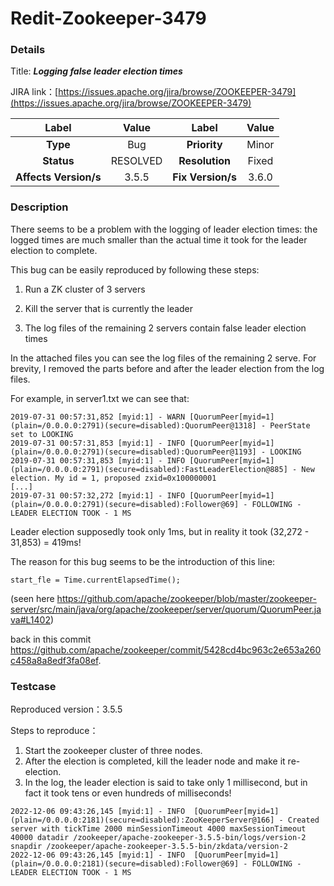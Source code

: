# Redit-Zookeeper-3479

### Details

Title: ***Logging false leader election times***

JIRA link：[https://issues.apache.org/jira/browse/ZOOKEEPER-3479](https://issues.apache.org/jira/browse/ZOOKEEPER-3479)

|         Label         |        Value        |      Label      |    Value    |
|:---------------------:|:-------------------:|:---------------:|:-----------:|
|       **Type**        |         Bug         |  **Priority**   |    Minor    |
|      **Status**       |      RESOLVED       | **Resolution**  |    Fixed    |
| **Affects Version/s** |       3.5.5         | **Fix Version/s** |   3.6.0   |

### Description

There seems to be a problem with the logging of leader election times: the logged times are much smaller than the actual time it took for the leader election to complete.

This bug can be easily reproduced by following these steps:

1) Run a ZK cluster of 3 servers

2) Kill the server that is currently the leader

3) The log files of the remaining 2 servers contain false leader election times


In the attached files you can see the log files of the remaining 2 serve. For brevity, I removed the parts before and after the leader election from the log files.

For example, in server1.txt we can see that:
```
2019-07-31 00:57:31,852 [myid:1] - WARN [QuorumPeer[myid=1](plain=/0.0.0.0:2791)(secure=disabled):QuorumPeer@1318] - PeerState set to LOOKING
2019-07-31 00:57:31,853 [myid:1] - INFO [QuorumPeer[myid=1](plain=/0.0.0.0:2791)(secure=disabled):QuorumPeer@1193] - LOOKING
2019-07-31 00:57:31,853 [myid:1] - INFO [QuorumPeer[myid=1](plain=/0.0.0.0:2791)(secure=disabled):FastLeaderElection@885] - New election. My id = 1, proposed zxid=0x100000001
[...]
2019-07-31 00:57:32,272 [myid:1] - INFO [QuorumPeer[myid=1](plain=/0.0.0.0:2791)(secure=disabled):Follower@69] - FOLLOWING - LEADER ELECTION TOOK - 1 MS
```

Leader election supposedly took only 1ms, but in reality it took (32,272 - 31,853) = 419ms!

The reason for this bug seems to be the introduction of this line:

```
start_fle = Time.currentElapsedTime();
```

(seen here https://github.com/apache/zookeeper/blob/master/zookeeper-server/src/main/java/org/apache/zookeeper/server/quorum/QuorumPeer.java#L1402) 

back in this commit https://github.com/apache/zookeeper/commit/5428cd4bc963c2e653a260c458a8a8edf3fa08ef.

### Testcase

Reproduced version：3.5.5

Steps to reproduce：
1. Start the zookeeper cluster of three nodes.
2. After the election is completed, kill the leader node and make it re-election.
3. In the log, the leader election is said to take only 1 millisecond, but in fact it took tens or even hundreds of milliseconds!
```
2022-12-06 09:43:26,145 [myid:1] - INFO  [QuorumPeer[myid=1](plain=/0.0.0.0:2181)(secure=disabled):ZooKeeperServer@166] - Created server with tickTime 2000 minSessionTimeout 4000 maxSessionTimeout 40000 datadir /zookeeper/apache-zookeeper-3.5.5-bin/logs/version-2 snapdir /zookeeper/apache-zookeeper-3.5.5-bin/zkdata/version-2
2022-12-06 09:43:26,145 [myid:1] - INFO  [QuorumPeer[myid=1](plain=/0.0.0.0:2181)(secure=disabled):Follower@69] - FOLLOWING - LEADER ELECTION TOOK - 1 MS
```

